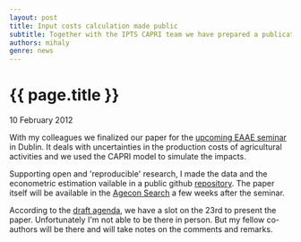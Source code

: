 ```yaml
---
layout: post
title: Input costs calculation made public 
subtitle: Together with the IPTS CAPRI team we have prepared a publication for the upcoming EAAE Seminar in Dublin. Data and calculations publicly available on Github.
authors: mihaly
genre: news
---
```


{{ page.title }}
================

<div class="meta">
         <p> 10 February 2012 </p>
</div>

With my colleagues we finalized our paper for the [upcoming EAAE seminar](http://www.aesi.ie/eaae2012/) in Dublin. It deals with uncertainties in the production costs of agricultural activities and we used the CAPRI model to simulate the impacts.

Supporting open and 'reproducible' research, I made the data and the econometric estimation vailable in a public github [repository](https://github.com/trialsolution/input_costs). The paper itself will be available in the [Agecon Search](http://ageconsearch.umn.edu/) a few weeks after the seminar.

According to the [draft agenda](http://www.aesi.ie/eaae2012/download/123rdEAAESeminarprogrammedft.pdf), we have a slot on the 23rd to present the paper. Unfortunately I'm not able to be there in person. But my fellow co-authors will be there and will take notes on the comments and remarks.
